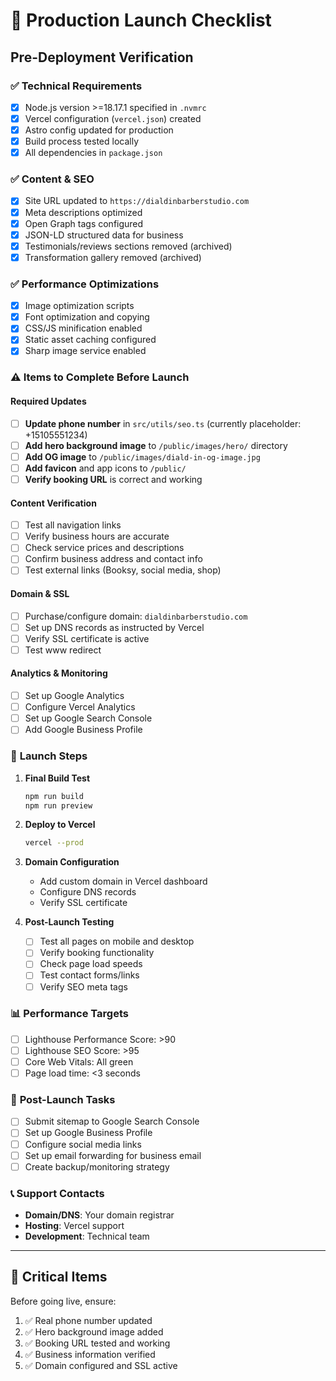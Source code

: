 # 🚀 Production Launch Checklist

## Pre-Deployment Verification

### ✅ **Technical Requirements**
- [x] Node.js version >=18.17.1 specified in `.nvmrc`
- [x] Vercel configuration (`vercel.json`) created
- [x] Astro config updated for production
- [x] Build process tested locally
- [x] All dependencies in `package.json`

### ✅ **Content & SEO**
- [x] Site URL updated to `https://dialdinbarberstudio.com`
- [x] Meta descriptions optimized
- [x] Open Graph tags configured
- [x] JSON-LD structured data for business
- [x] Testimonials/reviews sections removed (archived)
- [x] Transformation gallery removed (archived)

### ✅ **Performance Optimizations**
- [x] Image optimization scripts
- [x] Font optimization and copying
- [x] CSS/JS minification enabled
- [x] Static asset caching configured
- [x] Sharp image service enabled

### ⚠️ **Items to Complete Before Launch**

#### **Required Updates**
- [ ] **Update phone number** in `src/utils/seo.ts` (currently placeholder: +15105551234)
- [ ] **Add hero background image** to `/public/images/hero/` directory
- [ ] **Add OG image** to `/public/images/diald-in-og-image.jpg`
- [ ] **Add favicon** and app icons to `/public/`
- [ ] **Verify booking URL** is correct and working

#### **Content Verification**
- [ ] Test all navigation links
- [ ] Verify business hours are accurate
- [ ] Check service prices and descriptions
- [ ] Confirm business address and contact info
- [ ] Test external links (Booksy, social media, shop)

#### **Domain & SSL**
- [ ] Purchase/configure domain: `dialdinbarberstudio.com`
- [ ] Set up DNS records as instructed by Vercel
- [ ] Verify SSL certificate is active
- [ ] Test www redirect

#### **Analytics & Monitoring**
- [ ] Set up Google Analytics
- [ ] Configure Vercel Analytics
- [ ] Set up Google Search Console
- [ ] Add Google Business Profile

### 🎯 **Launch Steps**

1. **Final Build Test**
   ```bash
   npm run build
   npm run preview
   ```

2. **Deploy to Vercel**
   ```bash
   vercel --prod
   ```

3. **Domain Configuration**
   - Add custom domain in Vercel dashboard
   - Configure DNS records
   - Verify SSL certificate

4. **Post-Launch Testing**
   - [ ] Test all pages on mobile and desktop
   - [ ] Verify booking functionality
   - [ ] Check page load speeds
   - [ ] Test contact forms/links
   - [ ] Verify SEO meta tags

### 📊 **Performance Targets**
- [ ] Lighthouse Performance Score: >90
- [ ] Lighthouse SEO Score: >95
- [ ] Core Web Vitals: All green
- [ ] Page load time: <3 seconds

### 🔧 **Post-Launch Tasks**
- [ ] Submit sitemap to Google Search Console
- [ ] Set up Google Business Profile
- [ ] Configure social media links
- [ ] Set up email forwarding for business email
- [ ] Create backup/monitoring strategy

### 📞 **Support Contacts**
- **Domain/DNS**: Your domain registrar
- **Hosting**: Vercel support
- **Development**: Technical team

---

## 🚨 **Critical Items**
Before going live, ensure:
1. ✅ Real phone number updated
2. ✅ Hero background image added
3. ✅ Booking URL tested and working
4. ✅ Business information verified
5. ✅ Domain configured and SSL active 